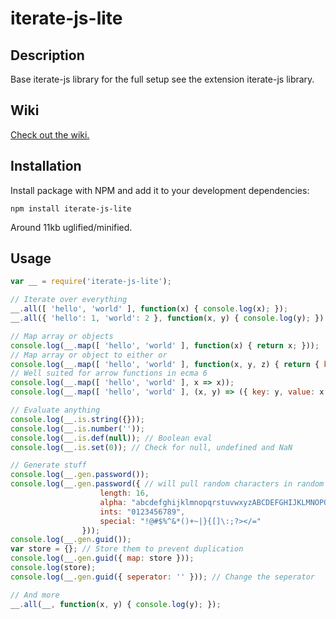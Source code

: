# iterate-js-lite

## Description

Base iterate-js library for the full setup see the extension iterate-js library.

## Wiki

[Check out the wiki.](https://github.com/Malexion/iterate-js-lite/wiki)

## Installation

Install package with NPM and add it to your development dependencies:

`npm install iterate-js-lite`

Around 11kb uglified/minified.

## Usage

```javascript
var __ = require('iterate-js-lite');

// Iterate over everything
__.all([ 'hello', 'world' ], function(x) { console.log(x); });
__.all({ 'hello': 1, 'world': 2 }, function(x, y) { console.log(y); });

// Map array or objects
console.log(__.map([ 'hello', 'world' ], function(x) { return x; }));
// Map array or object to either or
console.log(__.map([ 'hello', 'world' ], function(x, y, z) { return { key: y, value: x }; }, { build: {} })); 
// Well suited for arrow functions in ecma 6
console.log(__.map([ 'hello', 'world' ], x => x));
console.log(__.map([ 'hello', 'world' ], (x, y) => ({ key: y, value: x }), { build: {} }));

// Evaluate anything
console.log(__.is.string({}));
console.log(__.is.number(''));
console.log(__.is.def(null)); // Boolean eval
console.log(__.is.set(0)); // Check for null, undefined and NaN

// Generate stuff
console.log(__.gen.password());
console.log(__.gen.password({ // will pull random characters in random order from the following
                    length: 16,
                    alpha: "abcdefghijklmnopqrstuvwxyzABCDEFGHIJKLMNOPQRSTUVWYXZ",
                    ints: "0123456789",
                    special: "!@#$%^&*()+~|}{[]\:;?></="
                }));
console.log(__.gen.guid());
var store = {}; // Store them to prevent duplication
console.log(__.gen.guid({ map: store }));
console.log(store);
console.log(__.gen.guid({ seperator: '' })); // Change the seperator

// And more
__.all(__, function(x, y) { console.log(y); });
```
